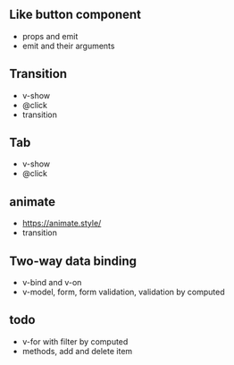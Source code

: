 ## Like button component
- props and emit
- emit and their arguments

## Transition
- v-show
- @click
- transition

## Tab
- v-show
- @click

## animate
- https://animate.style/
- transition

## Two-way data binding
- v-bind and v-on
- v-model, form, form validation, validation by computed

## todo
- v-for with filter by computed
- methods, add and delete item